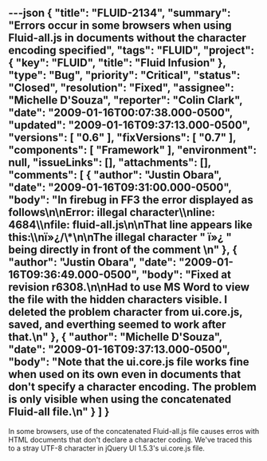 ---json
{
  "title": "FLUID-2134",
  "summary": "Errors occur in some browsers when using Fluid-all.js in documents without the character encoding specified",
  "tags": "FLUID",
  "project": {
    "key": "FLUID",
    "title": "Fluid Infusion"
  },
  "type": "Bug",
  "priority": "Critical",
  "status": "Closed",
  "resolution": "Fixed",
  "assignee": "Michelle D'Souza",
  "reporter": "Colin Clark",
  "date": "2009-01-16T00:07:38.000-0500",
  "updated": "2009-01-16T09:37:13.000-0500",
  "versions": [
    "0.6"
  ],
  "fixVersions": [
    "0.7"
  ],
  "components": [
    "Framework"
  ],
  "environment": null,
  "issueLinks": [],
  "attachments": [],
  "comments": [
    {
      "author": "Justin Obara",
      "date": "2009-01-16T09:31:00.000-0500",
      "body": "In firebug in FF3 the error displayed as follows\n\nError: illegal character\\\nline: 4684\\\nfile: fluid-all.js\n\nThat line appears like this:\\\nï»¿/\\*\n\nThe illegal character \" ï»¿ \" being directly in front of the comment&#x20;\n"
    },
    {
      "author": "Justin Obara",
      "date": "2009-01-16T09:36:49.000-0500",
      "body": "Fixed at revision r6308.\n\nHad to use MS Word to view the file with the hidden characters visible. I deleted the problem character from ui.core.js, saved, and everthing seemed to work after that.\n"
    },
    {
      "author": "Michelle D'Souza",
      "date": "2009-01-16T09:37:13.000-0500",
      "body": "Note that the ui.core.js file works fine when used on its own even in documents that don't specify a character encoding. The problem is only visible when using the concatenated Fluid-all file.\n"
    }
  ]
}
---
In some browsers, use of the concatenated Fluid-all.js file causes erros with HTML documents that don't declare a character coding. We've traced this to a stray UTF-8 character in jQuery UI 1.5.3's ui.core.js file.

        